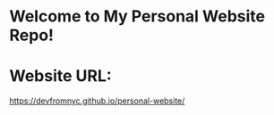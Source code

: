 # Welcome to My Personal Website Repo!

# Website URL:
https://devfromnyc.github.io/personal-website/